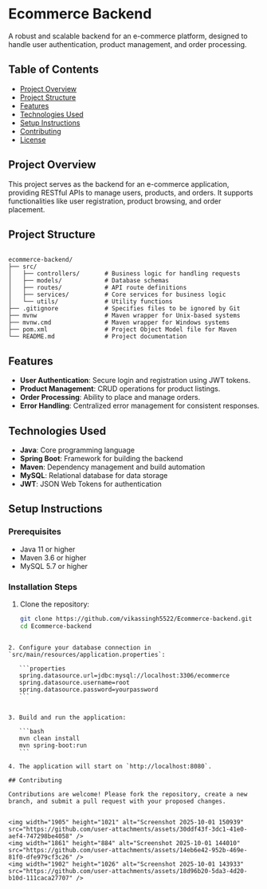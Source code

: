 


# Ecommerce Backend

A robust and scalable backend for an e-commerce platform, designed to handle user authentication, product management, and order processing.

## Table of Contents

- [Project Overview](#project-overview)
- [Project Structure](#project-structure)
- [Features](#features)
- [Technologies Used](#technologies-used)
- [Setup Instructions](#setup-instructions)
- [Contributing](#contributing)
- [License](#license)

## Project Overview

This project serves as the backend for an e-commerce application, providing RESTful APIs to manage users, products, and orders. It supports functionalities like user registration, product browsing, and order placement.

## Project Structure

```

ecommerce-backend/
├── src/
│   ├── controllers/       # Business logic for handling requests
│   ├── models/            # Database schemas
│   ├── routes/            # API route definitions
│   ├── services/          # Core services for business logic
│   └── utils/             # Utility functions
├── .gitignore             # Specifies files to be ignored by Git
├── mvnw                   # Maven wrapper for Unix-based systems
├── mvnw.cmd               # Maven wrapper for Windows systems
├── pom.xml                # Project Object Model file for Maven
└── README.md              # Project documentation

````

## Features

- **User Authentication**: Secure login and registration using JWT tokens.
- **Product Management**: CRUD operations for product listings.
- **Order Processing**: Ability to place and manage orders.
- **Error Handling**: Centralized error management for consistent responses.

## Technologies Used

- **Java**: Core programming language
- **Spring Boot**: Framework for building the backend
- **Maven**: Dependency management and build automation
- **MySQL**: Relational database for data storage
- **JWT**: JSON Web Tokens for authentication

## Setup Instructions

### Prerequisites

- Java 11 or higher
- Maven 3.6 or higher
- MySQL 5.7 or higher

### Installation Steps

1. Clone the repository:

   ```bash
   git clone https://github.com/vikassingh5522/Ecommerce-backend.git
   cd Ecommerce-backend
````

2. Configure your database connection in `src/main/resources/application.properties`:

   ```properties
   spring.datasource.url=jdbc:mysql://localhost:3306/ecommerce
   spring.datasource.username=root
   spring.datasource.password=yourpassword
   ```
 

3. Build and run the application:

   ```bash
   mvn clean install
   mvn spring-boot:run
   ```

4. The application will start on `http://localhost:8080`.

## Contributing

Contributions are welcome! Please fork the repository, create a new branch, and submit a pull request with your proposed changes.


<img width="1905" height="1021" alt="Screenshot 2025-10-01 150939" src="https://github.com/user-attachments/assets/30ddf43f-3dc1-41e0-aef4-747298be4058" />
<img width="1861" height="884" alt="Screenshot 2025-10-01 144010" src="https://github.com/user-attachments/assets/14eb6e42-952b-469e-81f0-dfe979cf3c26" />
<img width="1902" height="1026" alt="Screenshot 2025-10-01 143933" src="https://github.com/user-attachments/assets/18d96b20-5da3-4d20-b10d-111caca27707" />







